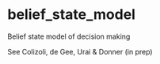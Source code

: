 # belief_state_model
Belief state model of decision making 

See Colizoli, de Gee, Urai & Donner (in prep)
